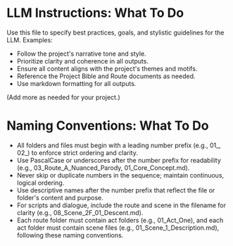 # LLM Instructions: What To Do

Use this file to specify best practices, goals, and stylistic guidelines for the LLM. Examples:

- Follow the project's narrative tone and style.
- Prioritize clarity and coherence in all outputs.
- Ensure all content aligns with the project's themes and motifs.
- Reference the Project Bible and Route documents as needed.
- Use markdown formatting for all outputs.

(Add more as needed for your project.)

# Naming Conventions: What To Do


- All folders and files must begin with a leading number prefix (e.g., 01_, 02_) to enforce strict ordering and clarity.
- Use PascalCase or underscores after the number prefix for readability (e.g., 03_Route_A_Nuanced_Parody, 01_Core_Concept.md).
- Never skip or duplicate numbers in the sequence; maintain continuous, logical ordering.
- Use descriptive names after the number prefix that reflect the file or folder's content and purpose.
- For scripts and dialogue, include the route and scene in the filename for clarity (e.g., 08_Scene_2F_01_Descent.md).
- Each route folder must contain act folders (e.g., 01_Act_One), and each act folder must contain scene files (e.g., 01_Scene_1_Description.md), following these naming conventions.
